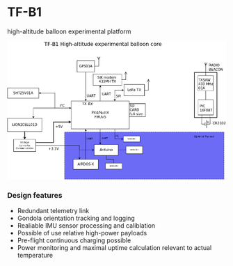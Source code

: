 # TF-B1
high-altitude balloon experimental platform


![Block diagram](doc/img/block_schematics.png)

### Design features 

  * Redundant telemetry link 
  * Gondola orientation tracking and logging 
  * Realiable IMU sensor processing and caliblation
  * Possible of use relative high-power payloads
  * Pre-flight continuous charging possible
  * Power monitoring and maximal uptime calculation relevant to actual temperature
  
